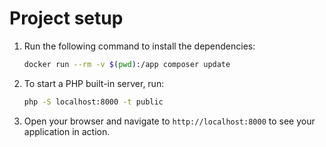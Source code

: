 # Project setup

1. Run the following command to install the dependencies:

    ```bash
    docker run --rm -v $(pwd):/app composer update
    ```

2. To start a PHP built-in server, run:

    ```bash
    php -S localhost:8000 -t public
    ```

3. Open your browser and navigate to `http://localhost:8000` to see your application in action.

